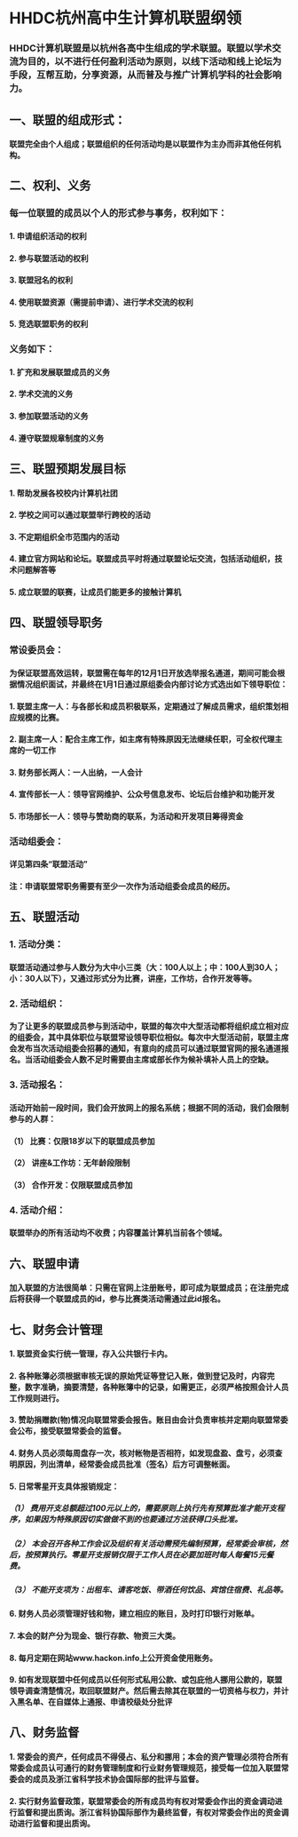 # HHDC杭州高中生计算机联盟纲领

### HHDC计算机联盟是以杭州各高中生组成的学术联盟。联盟以学术交流为目的，以不进行任何盈利活动为原则，以线下活动和线上论坛为手段，互帮互助，分享资源，从而普及与推广计算机学科的社会影响力。

## 一、联盟的组成形式：
#### 联盟完全由个人组成；联盟组织的任何活动均是以联盟作为主办而非其他任何机构。

## 二、权利、义务
### 每一位联盟的成员以个人的形式参与事务，权利如下：
#### 1.	申请组织活动的权利
#### 2.	参与联盟活动的权利
#### 3.	联盟冠名的权利
#### 4.	使用联盟资源（需提前申请）、进行学术交流的权利
#### 5.	竞选联盟职务的权利
### 义务如下：
#### 1.	扩充和发展联盟成员的义务
#### 2.	学术交流的义务
#### 3.	参加联盟活动的义务
#### 4.	遵守联盟规章制度的义务

## 三、联盟预期发展目标
#### 1.	帮助发展各校校内计算机社团
#### 2.	学校之间可以通过联盟举行跨校的活动
#### 3.	不定期组织全市范围内的活动
#### 4.	建立官方网站和论坛。联盟成员平时将通过联盟论坛交流，包括活动组织，技术问题解答等
#### 5.  成立联盟的联赛，让成员们能更多的接触计算机

## 四、联盟领导职务
### 常设委员会：
#### 为保证联盟高效运转，联盟需在每年的12月1日开放选举报名通道，期间可能会根据情况组织面试，并最终在1月1日通过原组委会内部讨论方式选出如下领导职位：
#### 1.	联盟主席一人：与各部长和成员积极联系，定期通过了解成员需求，组织策划相应规模的比赛。
#### 2.	副主席一人：配合主席工作，如主席有特殊原因无法继续任职，可全权代理主席的一切工作
#### 3.	财务部长两人：一人出纳，一人会计
#### 4.	宣传部长一人：领导官网维护、公众号信息发布、论坛后台维护和功能开发
#### 5.	市场部长一人：领导与赞助商的联系，为活动和开发项目筹得资金
### 活动组委会：
#### 详见第四条“联盟活动”
#### 注：申请联盟常职务需要有至少一次作为活动组委会成员的经历。

## 五、联盟活动
### 1. 活动分类：
#### 联盟活动通过参与人数分为大中小三类（大：100人以上；中：100人到30人；小：30人以下），又通过形式分为比赛，讲座，工作坊，合作开发等等。
### 2. 活动组织：
#### 为了让更多的联盟成员参与到活动中，联盟的每次中大型活动都将组织成立相对应的组委会，其中具体职位与联盟常设领导职位相似。每次中大型活动前，联盟主席会发布当次活动组委会招募的通知，有意向的成员可以通过联盟官网的报名通道报名。当活动组委会人数不足时需要由主席或部长作为候补填补人员上的空缺。
### 3. 活动报名：
#### 活动开始前一段时间，我们会开放网上的报名系统；根据不同的活动，我们会限制参与的人群：
#### （1） 比赛：仅限18岁以下的联盟成员参加
#### （2） 讲座&工作坊：无年龄段限制
#### （3） 合作开发：仅限联盟成员参加
### 4. 活动介绍：
#### 联盟举办的所有活动均不收费；内容覆盖计算机当前各个领域。

## 六、联盟申请
#### 加入联盟的方法很简单：只需在官网上注册账号，即可成为联盟成员；在注册完成后将获得一个联盟成员的id，参与比赛类活动需通过此id报名。

## 七、财务会计管理
#### 1. 联盟资金实行统一管理，存入公共银行卡内。
#### 2. 各种账簿必须根据审核无误的原始凭证等登记入账，做到登记及时，内容完整，数字准确，摘要清楚，各种账簿中的记录，如需更正，必须严格按照会计人员工作规则进行。
#### 3. 赞助捐赠款(物)情况向联盟常委会报告。账目由会计负责审核并定期向联盟常委会公布，接受联盟常委会的监督。
#### 4. 财务人员必须每周盘存一次，核对帐物是否相符，如发现盘盈、盘亏，必须查明原因，列出清单，经常委会成员批准（签名）后方可调整帐面。
#### 5. 日常零星开支具体报销规定：
##### （1） 费用开支总额超过100元以上的，需要原则上执行先有预算批准才能开支程序，如果因为特殊原因切实做做不到的也要通过方法获得口头批准。
##### （2） 本会召开各种工作会议及组织有关活动需预先编制预算，经常委会审核，然后，按预算执行。零星开支报销仅限于工作人员在必要加班时每人每餐15元餐费。
##### （3） 不能开支项为：出租车、请客吃饭、带酒任何饮品、宾馆住宿费、礼品等。
#### 6. 财务人员必须管理好钱和物，建立相应的账目，及时打印银行对账单。
#### 7. 本会的财产分为现金、银行存款、物资三大类。
#### 8. 每月定期在网站www.hackon.info上公开资金使用账务。
#### 9. 如有发现联盟中任何成员以任何形式私用公款、或包庇他人挪用公款的，联盟领导调查清楚情况，取回联盟财产。然后需去除其在联盟的一切资格与权力，并计入黑名单、在自媒体上通报、申请校级处分批评

## 八、财务监督
#### 1. 常委会的资产，任何成员不得侵占、私分和挪用；本会的资产管理必须符合所有常委会成员认可通行的财务管理制度和行业财务管理规范，接受每一位加入联盟常委会的成员及浙江省科学技术协会国际部的批评与监督。
#### 2. 实行财务监督政策，联盟常委会的所有成员均有权对常委会作出的资金调动进行监督和提出质询。浙江省科协国际部作为最终监督，有权对常委会作出的资金调动进行监督和提出质询。








